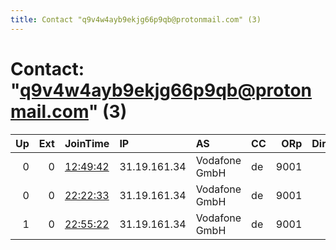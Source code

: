 ```yaml
---
title: Contact "q9v4w4ayb9ekjg66p9qb@protonmail.com" (3)
---
```


# Contact: "q9v4w4ayb9ekjg66p9qb@protonmail.com" (3)

|   Up |   Ext | JoinTime                                                                                              | IP           | AS            | CC   |   ORp |   Dirp | OS    | Version   | Nickname    |   eFamMembers |
|-----:|------:|:------------------------------------------------------------------------------------------------------|:-------------|:--------------|:-----|------:|-------:|:------|:----------|:------------|--------------:|
|    0 |     0 | [12:49:42](https://nusenu.github.io/OrNetStats/w/relay/437C1B72D7C53D548A4A76569502F57D857416E9.html) | 31.19.161.34 | Vodafone GmbH | de   |  9001 |      0 | Linux | 0.4.6.9   | marcas20179 |             1 |
|    0 |     0 | [22:22:33](https://nusenu.github.io/OrNetStats/w/relay/090DA1DA36BAA99EB3394110EC3023F85CAF7816.html) | 31.19.161.34 | Vodafone GmbH | de   |  9001 |      0 | Linux | 0.4.6.9   | marcas20179 |             1 |
|    1 |     0 | [22:55:22](https://nusenu.github.io/OrNetStats/w/relay/9725FFD1B8C18DCBE20DAEDF64186DB426CF70B7.html) | 31.19.161.34 | Vodafone GmbH | de   |  9001 |      0 | Linux | 0.4.6.9   | marcas20179 |             1 |
